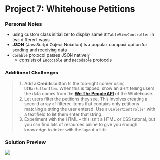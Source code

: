 # Project 7: Whitehouse Petitions

### Personal Notes
- using custom class initializer to display same `UITableViewController` in two different ways
- **JSON** (JavaScript Object Notation) is a popular, compact option for sending and receiving data
- `Codable` protocol parses JSON natively
    - consists of `Encodable` and `Decodable` protocols

### Additional Challenges
> 1. Add a **Credits** button to the top-right corner using `UIBarButtonItem`. When this is tapped, show an alert telling users the data comes from the [**We The People API**](https://petitions.whitehouse.gov/developers) of the Whitehouse.
> 2. Let users filter the petitions they see. This involves creating a second array of filtered items that contains only petitions matching a string the user entered. Use a `UIAlertController` with a text field to let them enter that string.
> 3. Experiment with the HTML – this isn’t a HTML or CSS tutorial, but you can find lots of resources online to give you enough knowledge to tinker with the layout a little.

### Solution Preview
<img src="https://user-images.githubusercontent.com/4438390/71550733-182a7600-29a5-11ea-8ff2-f09b432170ad.png">
